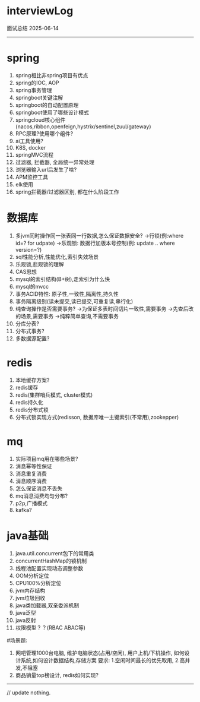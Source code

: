 # interviewLog
面试总结 2025-06-14
___
# spring
1. spring相比非spring项目有优点
2. spring的IOC, AOP
3. spring事务管理
4. springboot关键注解
5. springboot的自动配置原理
6. springboot使用了哪些设计模式
7. springcloud核心组件(nacos,ribbon,openfeign,hystrix/sentinel,zuul/gateway)
8. RPC原理?使用哪个组件?
9. ai工具使用?
10. K8S, docker
11. springMVC流程
12. 过滤器, 拦截器, 全局统一异常处理
13. 浏览器输入url后发生了啥?
14. APM监控工具
15. elk使用
16. spring拦截器/过滤器区别, 都在什么阶段工作


# 数据库
1. 多jvm同时操作同一张表同一行数据,怎么保证数据安全?
->行锁(例:where id=? for udpate)
->乐观锁: 数据行加版本号控制(例: update .. where version=?)
2. sql性能分析,性能优化,索引失效场景
3. 乐观锁,悲观锁的理解
4. CAS思想
5. mysql的索引结构(B+树),走索引为什么快
6. mysql的mvcc
7. 事务ACID特性: 原子性,一致性,隔离性,持久性
8. 事务隔离级别(读未提交,读已提交,可重复读,串行化)
9. 纯查询操作是否需要事务?
->为保证多表时间切片一致性,需要事务
->先查后改的场景,需要事务
->纯粹简单查询,不需要事务
10. 分库分表?
11. 分布式事务?
12. 多数据源配置?

# redis
1. 本地缓存方案?
2. redis缓存
3. redis(集群哨兵模式, cluster模式)
4. redis持久化
5. redis分布式锁
6. 分布式锁实现方式(redisson, 数据库唯一主键索引(不常用),zookepper)

# mq
1. 实际项目mq用在哪些场景?
2. 消息幂等性保证
3. 消息重复消费
4. 消息顺序消费
5. 怎么保证消息不丢失
6. mq消息消费均匀分布?
7. p2p,广播模式
8. kafka?


# java基础
1. java.util.concurrent包下的常用类
2. concurrentHashMap的锁机制
3. 线程池配置实现动态调整参数
4. OOM分析定位
5. CPU100%分析定位
6. jvm内存结构
7. jvm垃圾回收
8. java类加载器,双亲委派机制
9. java泛型
10. java反射
11. 权限模型？？(RBAC  ABAC等)

#场景题:
1. 网吧管理1000台电脑, 维护电脑状态(占用/空闲), 用户上机/下机操作, 如何设计系统,如何设计数据结构,存储方案
   要求: 1.空闲时间最长的优先取用, 2.高并发,不阻塞
2. 商品销量top榜设计, redis如何实现?

____

// update nothing.




